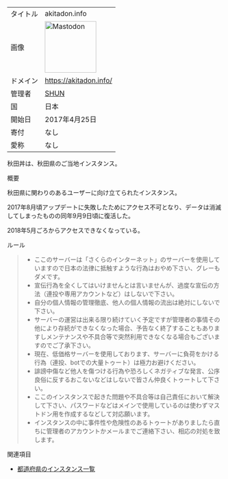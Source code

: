 <div class="mw-parser-output">

|          |                                                                                                                                                                                                                                                                                                                                       |
|----------|---------------------------------------------------------------------------------------------------------------------------------------------------------------------------------------------------------------------------------------------------------------------------------------------------------------------------------------|
| タイトル | akitadon.info                                                                                                                                                                                                                                                                                                                         |
| 画像     | <a href="/%E3%83%95%E3%82%A1%E3%82%A4%E3%83%AB:Mastodon_logo.png" class="image" title="Mastodon"><img src="/images/thumb/0/00/Mastodon_logo.png/120px-Mastodon_logo.png" srcset="/images/thumb/0/00/Mastodon_logo.png/180px-Mastodon_logo.png 1.5x, /images/0/00/Mastodon_logo.png 2x" width="120" height="120" alt="Mastodon" /></a> |
| ドメイン | <a href="https://akitadon.info/" class="external free" rel="nofollow">https://akitadon.info/</a>                                                                                                                                                                                                                                      |
| 管理者   | <a href="https://akitadon.info/@SHUN" class="external text" rel="nofollow">SHUN</a>                                                                                                                                                                                                                                                   |
| 国       | 日本                                                                                                                                                                                                                                                                                                                                  |
| 開始日   | 2017年4月25日                                                                                                                                                                                                                                                                                                                         |
| 寄付     | なし                                                                                                                                                                                                                                                                                                                                  |
| 愛称     | なし                                                                                                                                                                                                                                                                                                                                  |

秋田丼は、秋田県のご当地インスタンス。

概要

秋田県に関わりのあるユーザーに向け立てられたインスタンス。

2017年8月頃アップデートに失敗したためにアクセス不可となり、データは消滅してしまったものの同年9月9日頃に復活した。

2018年5月ごろからアクセスできなくなっている。

ルール

> -   ここのサーバーは「さくらのインターネット」のサーバーを使用していますので日本の法律に抵触すような行為はおやめ下さい、グレーもダメです。
> -   宣伝行為を全くしてはいけませんとは言いませんが、過度な宣伝の方法（連投や専用アカウントなど）はしないで下さい。
> -   自分の個人情報の管理徹底、他人の個人情報の流出は絶対にしないで下さい。
> -   サーバーの運営は出来る限り続けていく予定ですが管理者の事情その他により存続ができなくなった場合、予告なく終了することもありますしメンテナンスや不具合等で突然利用できなくなる場合もございますのでご了承下さい。
> -   現在、低価格サーバーを使用しております、サーバーに負荷をかける行為（連投、botでの大量トゥート）は極力お避けください。
> -   誹謗中傷など他人を傷つける行為や恐ろしくネガティブな発言、公序良俗に反するおこないなどはしないで皆さん仲良くトゥートして下さい。
> -   ここのインスタンスで起きた問題や不具合等は自己責任において解決して下さい、パスワードなどはメインで使用しているのは使わずマストドン用を作成するなどして対応願います。
> -   インスタンスの中に事件性や危険性のあるトゥートがありましたら直ちに管理者のアカウントかメールまでご連絡下さい、相応の対処を致します。

関連項目

-   [都道府県のインスタンス一覧](/%E9%83%BD%E9%81%93%E5%BA%9C%E7%9C%8C%E3%81%AE%E3%82%A4%E3%83%B3%E3%82%B9%E3%82%BF%E3%83%B3%E3%82%B9%E4%B8%80%E8%A6%A7 "都道府県のインスタンス一覧")

</div>
